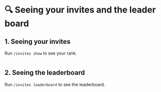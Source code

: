 # 🔍 Seeing your invites and the leader board

## 1. Seeing your invites

Run `/invites show` to see your rank.

<figure><img src="https://media.discordapp.net/attachments/1034419695794794562/1072091734084956180/image.png" alt=""><figcaption></figcaption></figure>

## 2. Seeing the leaderboard

Run `/invites leaderboard` to see the leaderboard.
